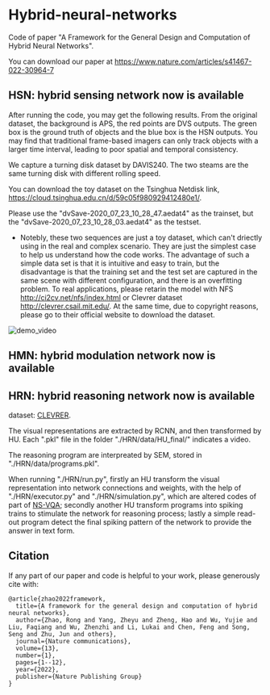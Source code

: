 # Hybrid-neural-networks

Code of paper "A Framework for the General Design and Computation of Hybrid Neural Networks".

You can download our paper at https://www.nature.com/articles/s41467-022-30964-7

## HSN: hybrid sensing network now is available

After running the code, you may get the following results. From the original dataset, the background is APS, the red points are DVS outputs. The green box is the ground truth of objects and the blue box is the HSN outputs. 
You may find that traditional frame-based imagers can only track objects with a larger time interval, leading to poor spatial and temporal consistency. 

We capture a turning disk dataset by DAVIS240. The two steams are the same turning disk with different rolling speed.

You can download the toy dataset on the Tsinghua Netdisk link, https://cloud.tsinghua.edu.cn/d/59c05f980929412480e1/.

Please use the "dvSave-2020_07_23_10_28_47.aedat4" as the trainset, but the "dvSave-2020_07_23_10_28_03.aedat4" as the testset.

* Notebly, these two sequences are just a toy dataset, which can't driectly using in the real and complex scenario. They are just the simplest case to help us understand how the code works. The advantage of such a simple data set is that it is intuitive and easy to train, but the disadvantage is that the training set and the test set are captured in the same scene with different configuration, and there is an overfitting problem. To real applications, please retarin the model with NFS http://ci2cv.net/nfs/index.html or Clevrer dataset http://clevrer.csail.mit.edu/. At the same time, due to copyright reasons, please go to their official website to download the dataset.

![demo_video](https://user-images.githubusercontent.com/18552022/193256636-4ca90f78-d832-4bfd-8d44-2980f740ba75.gif)

## HMN: hybrid modulation network now is available

## HRN: hybrid reasoning network now is available
dataset: [CLEVRER](http://clevrer.csail.mit.edu/).

The visual representations are extracted by RCNN, and then transformed by HU. Each ".pkl" file in the folder "./HRN/data/HU_final/" indicates a video.

The reasoning program are interpreated by SEM, stored in "./HRN/data/programs.pkl".

When running "./HRN/run.py", firstly an HU transform the visual representation into network connections and weights, with the help of "./HRN/executor.py" and "./HRN/simulation.py", which are altered codes of part of [NS-VQA](https://github.com/kexinyi/ns-vqa); secondly another HU transform programs into spiking trains to stimulate the network for reasoning process; lastly a simple read-out program detect the final spiking pattern of the network to provide the answer in text form. 

## Citation

If any part of our paper and code is helpful to your work, please generously cite with:

```
@article{zhao2022framework,
  title={A framework for the general design and computation of hybrid neural networks},
  author={Zhao, Rong and Yang, Zheyu and Zheng, Hao and Wu, Yujie and Liu, Faqiang and Wu, Zhenzhi and Li, Lukai and Chen, Feng and Song, Seng and Zhu, Jun and others},
  journal={Nature communications},
  volume={13},
  number={1},
  pages={1--12},
  year={2022},
  publisher={Nature Publishing Group}
}
```
